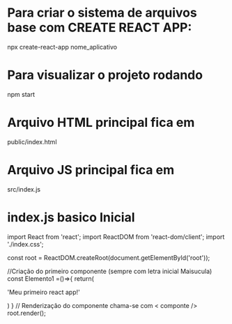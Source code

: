 # Para criar o sistema de arquivos base com CREATE REACT APP:
npx create-react-app nome_aplicativo


# Para visualizar o projeto rodando
npm start

# Arquivo HTML principal fica em 
public/index.html

# Arquivo JS principal fica em 
src/index.js

# index.js basico Inicial
import React from 'react';
import ReactDOM from 'react-dom/client';
import './index.css';

const root = ReactDOM.createRoot(document.getElementById('root'));

//Criação do primeiro componente (sempre com letra inicial Maisucula)
const Elemento1 =()=>{
  return(
  <div className='textoInicial'>
    <p>'Meu primeiro react app!'</p>
  </div> 
  )
}
// Renderização do componente chama-se com < componte />
root.render(<Elemento1 />);